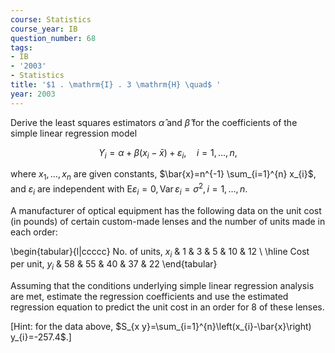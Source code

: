 ```yaml
---
course: Statistics
course_year: IB
question_number: 68
tags:
- IB
- '2003'
- Statistics
title: '$1 . \mathrm{I} . 3 \mathrm{H} \quad$ '
year: 2003
---
```



Derive the least squares estimators $\hat{\alpha}$ and $\hat{\beta}$ for the coefficients of the simple linear regression model

$$Y_{i}=\alpha+\beta\left(x_{i}-\bar{x}\right)+\varepsilon_{i}, \quad i=1, \ldots, n,$$

where $x_{1}, \ldots, x_{n}$ are given constants, $\bar{x}=n^{-1} \sum_{i=1}^{n} x_{i}$, and $\varepsilon_{i}$ are independent with $\mathrm{E} \varepsilon_{i}=0, \operatorname{Var} \varepsilon_{i}=\sigma^{2}, i=1, \ldots, n$.

A manufacturer of optical equipment has the following data on the unit cost (in pounds) of certain custom-made lenses and the number of units made in each order:

\begin{tabular}{l|ccccc} 
No. of units, $x_{i}$ & 1 & 3 & 5 & 10 & 12 \\
\hline Cost per unit, $y_{i}$ & 58 & 55 & 40 & 37 & 22
\end{tabular}

Assuming that the conditions underlying simple linear regression analysis are met, estimate the regression coefficients and use the estimated regression equation to predict the unit cost in an order for 8 of these lenses.

[Hint: for the data above, $S_{x y}=\sum_{i=1}^{n}\left(x_{i}-\bar{x}\right) y_{i}=-257.4$.]